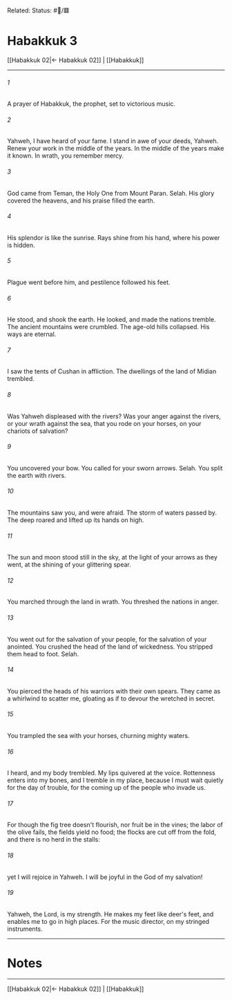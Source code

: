 Related:
Status: #📖/🟥
# Habakkuk 3

[[Habakkuk 02|← Habakkuk 02]] | [[Habakkuk]]
***



###### 1 
A prayer of Habakkuk, the prophet, set to victorious music. 

###### 2 
Yahweh, I have heard of your fame. I stand in awe of your deeds, Yahweh. Renew your work in the middle of the years. In the middle of the years make it known. In wrath, you remember mercy. 

###### 3 
God came from Teman, the Holy One from Mount Paran. Selah. His glory covered the heavens, and his praise filled the earth. 

###### 4 
His splendor is like the sunrise. Rays shine from his hand, where his power is hidden. 

###### 5 
Plague went before him, and pestilence followed his feet. 

###### 6 
He stood, and shook the earth. He looked, and made the nations tremble. The ancient mountains were crumbled. The age-old hills collapsed. His ways are eternal. 

###### 7 
I saw the tents of Cushan in affliction. The dwellings of the land of Midian trembled. 

###### 8 
Was Yahweh displeased with the rivers? Was your anger against the rivers, or your wrath against the sea, that you rode on your horses, on your chariots of salvation? 

###### 9 
You uncovered your bow. You called for your sworn arrows. Selah. You split the earth with rivers. 

###### 10 
The mountains saw you, and were afraid. The storm of waters passed by. The deep roared and lifted up its hands on high. 

###### 11 
The sun and moon stood still in the sky, at the light of your arrows as they went, at the shining of your glittering spear. 

###### 12 
You marched through the land in wrath. You threshed the nations in anger. 

###### 13 
You went out for the salvation of your people, for the salvation of your anointed. You crushed the head of the land of wickedness. You stripped them head to foot. Selah. 

###### 14 
You pierced the heads of his warriors with their own spears. They came as a whirlwind to scatter me, gloating as if to devour the wretched in secret. 

###### 15 
You trampled the sea with your horses, churning mighty waters. 

###### 16 
I heard, and my body trembled. My lips quivered at the voice. Rottenness enters into my bones, and I tremble in my place, because I must wait quietly for the day of trouble, for the coming up of the people who invade us. 

###### 17 
For though the fig tree doesn't flourish, nor fruit be in the vines; the labor of the olive fails, the fields yield no food; the flocks are cut off from the fold, and there is no herd in the stalls: 

###### 18 
yet I will rejoice in Yahweh. I will be joyful in the God of my salvation! 

###### 19 
Yahweh, the Lord, is my strength. He makes my feet like deer's feet, and enables me to go in high places. For the music director, on my stringed instruments.

---
# Notes


***
[[Habakkuk 02|← Habakkuk 02]] | [[Habakkuk]]
